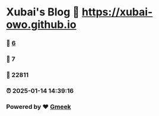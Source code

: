 # Xubai's Blog :link: https://xubai-owo.github.io 
### :page_facing_up: [6](https://xubai-owo.github.io/tag.html) 
### :speech_balloon: 7 
### :hibiscus: 22811 
### :alarm_clock: 2025-01-14 14:39:16 
### Powered by :heart: [Gmeek](https://github.com/Meekdai/Gmeek)
